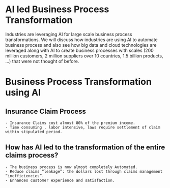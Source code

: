 # AI led Business Process Transformation
Industries are leveraging AI for large scale business process transformations. We will discuss how industries are using AI to automate business process and also see how big data and cloud technologies are leveraged along with AI to create business processes with scales (200 million customers, 2 million suppliers over 10 countries, 1.5 billion products, ...) that were not thought of before.

# Business Process Transformation using AI

  ## Insurance Claim Process
    - Insurance Claims cost almost 80% of the premium income. 
    - Time consuming , labor intensive, laws require settlement of claim within stipulated period.

  ## How has AI led to the transformation of the entire claims process?
    - The business process is now almost completely Automated.
    - Reduce claims “leakage”: the dollars lost through claims management “inefficiencies”.
    - Enhances customer experience and satisfaction.

